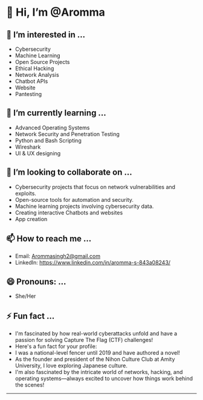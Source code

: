 # 👋 Hi, I’m @Aromma

## 👀 I’m interested in ...
- Cybersecurity
- Machine Learning
- Open Source Projects
- Ethical Hacking
- Network Analysis
- Chatbot APIs
- Website
- Pantesting

## 🌱 I’m currently learning ...
- Advanced Operating Systems
- Network Security and Penetration Testing
- Python and Bash Scripting
- Wireshark
- UI & UX designing

## 💞️ I’m looking to collaborate on ...
- Cybersecurity projects that focus on network vulnerabilities and exploits.
- Open-source tools for automation and security.
- Machine learning projects involving cybersecurity data.
- Creating interactive Chatbots and websites
- App creation

## 📫 How to reach me ...
- Email: Arommasingh2@gmail.com
- LinkedIn: https://www.linkedin.com/in/aromma-s-843a08243/

## 😄 Pronouns: ...
- She/Her

## ⚡ Fun fact ...
- I'm fascinated by how real-world cyberattacks unfold and have a passion for solving Capture The Flag (CTF) challenges!
- Here's a fun fact for your profile:
- I was a national-level fencer until 2019 and have authored a novel!
-  As the founder and president of the Nihon Culture Club at Amity University, I love exploring Japanese culture.
-  I'm also fascinated by the intricate world of networks, hacking, and operating systems—always excited to uncover how things work behind the scenes!

---

